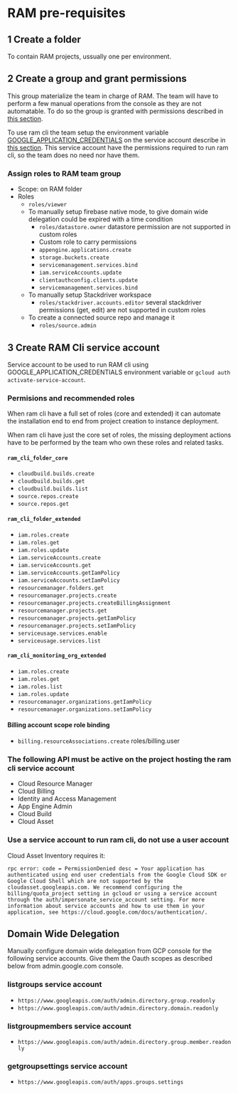 # RAM pre-requisites

## 1 Create a folder

To contain RAM projects, ussually one per environment.

## 2 Create a group and grant permissions

This group materialize the team in charge of RAM.
The team will have to perform a few manual operations from the console as they are not automatable. To do so the group is granted with permissions described in [this section](###assign-roles-to-RAM-team-group).

To use ram cli the team setup the environment variable [GOOGLE_APPLICATION_CREDENTIALS](https://cloud.google.com/docs/authentication/production) on the service account describe in [this section](##3-create-RAM-Cli-service-account). This service account have the permissions required to run ram cli, so the team does no need nor have them.

### Assign roles to RAM team group

- Scope: on RAM folder
- Roles
  - `roles/viewer`
  - To manually setup firebase native mode, to give domain wide delegation could be expired with a time condition
    - `roles/datastore.owner` datastore permission are not supported in custom roles
    - Custom role to carry permissions
    - `appengine.applications.create`
    - `storage.buckets.create`
    - `servicemanagement.services.bind`
    - `iam.serviceAccounts.update`
    - `clientauthconfig.clients.update`
    - `servicemanagement.services.bind`
  - To manually setup Stackdriver workspace
    - `roles/stackdriver.accounts.editor` several stackdriver permissions (get, edit) are not supported in custom roles
  - To create a connected source repo and manage it
    - `roles/source.admin`

## 3 Create RAM Cli service account

Service account to be used to run RAM cli using GOOGLE_APPLICATION_CREDENTIALS environment variable or `gcloud auth activate-service-account`.

### Permisions and recommended roles

When ram cli have a full set of roles (core and extended) it can automate the installation end to end from project creation to instance deployment.

When ram cli have just the core set of roles, the missing deployment actions have to be performed by the team who own these roles and related tasks.

#### `ram_cli_folder_core`

- `cloudbuild.builds.create`
- `cloudbuild.builds.get`
- `cloudbuild.builds.list`
- `source.repos.create`
- `source.repos.get`

#### `ram_cli_folder_extended`

- `iam.roles.create`
- `iam.roles.get`
- `iam.roles.update`
- `iam.serviceAccounts.create`
- `iam.serviceAccounts.get`
- `iam.serviceAccounts.getIamPolicy`
- `iam.serviceAccounts.setIamPolicy`
- `resourcemanager.folders.get`
- `resourcemanager.projects.create`
- `resourcemanager.projects.createBillingAssignment`
- `resourcemanager.projects.get`
- `resourcemanager.projects.getIamPolicy`
- `resourcemanager.projects.setIamPolicy`
- `serviceusage.services.enable`
- `serviceusage.services.list`

#### `ram_cli_monitoring_org_extended`

- `iam.roles.create`
- `iam.roles.get`
- `iam.roles.list`
- `iam.roles.update`
- `resourcemanager.organizations.getIamPolicy`
- `resourcemanager.organizations.setIamPolicy`

#### Billing account scope role binding

- `billing.resourceAssociations.create` roles/billing.user

### The following API must be active on the project hosting the ram cli service account

- Cloud Resource Manager
- Cloud Billing
- Identity and Access Management
- App Engine Admin
- Cloud Build
- Cloud Asset

### Use a service account to run ram cli, do not use a user account

Cloud Asset Inventory requires it:

`rpc error: code = PermissionDenied desc = Your application has authenticated using end user credentials from the Google Cloud SDK or Google Cloud Shell which are not supported by the cloudasset.googleapis.com. We recommend configuring the billing/quota_project setting in gcloud or using a service account through the auth/impersonate_service_account setting. For more information about service accounts and how to use them in your application, see https://cloud.google.com/docs/authentication/.`

## Domain Wide Delegation

Manually configure domain wide delegation from GCP console for the following service accounts. Give them the Oauth scopes as described below from admin.google.com console.

### listgroups service account

- `https://www.googleapis.com/auth/admin.directory.group.readonly`
- `https://www.googleapis.com/auth/admin.directory.domain.readonly`

### listgroupmembers service account

- `https://www.googleapis.com/auth/admin.directory.group.member.readonly`

### getgroupsettings service account

- `https://www.googleapis.com/auth/apps.groups.settings`

